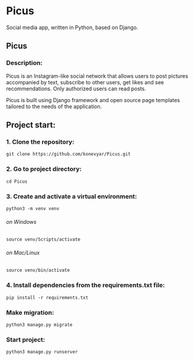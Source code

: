 # Picus
Social media app, written in Python, based on Django.

## Picus ##
### Description: ###
Picus is an Instagram-like social network that allows users to post pictures accompanied by text, subscribe to other users, get likes and see recommendations. Only authorized users can read posts.

Picus is built using Django framework and open source page templates tailored to the needs of the application.

## Project start: ##

### 1. Clone the repository: ###

    git clone https://github.com/konevyar/Picus.git

### 2. Go to project directory: ###
    cd Picus

### 3. Create and activate a virtual environment: ###
    python3 -m venv venv

###### on Windows
    source venv/Scripts/activate

###### on Mac/Linux
    source venv/bin/activate

### 4. Install dependencies from the requirements.txt file: ###
    pip install -r requirements.txt
  
### Make migration: ###
    python3 manage.py migrate

### Start project: ###
    python3 manage.py runserver
